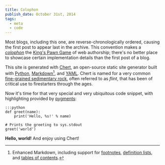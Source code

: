 ```yaml
---
title: Colophon
publish_date: October 31st, 2014
tags:
  - meta
  - code
---
```


Most blogs, including this one, are reverse-chronologically ordered,
causing the first post to appear last in the archive. This convention
makes a *[colophon][colophon]* the [King's Pawn Game][kingspawn] of web
authorship; there's no better place to showcase certain implementation
details than the first post of a blog.

This site is generated with [Chert][chert_github], an open-source
static site generator built with [Python][python],
[Markdown][markdown][^emd], and [YAML][yaml]. Chert is named for a
very common [fine-grained sedimentary rock][chert_rock], often
referred to as *flint*, that has been of critical use to firestarters
through the ages.

Now it's time for that very special and very ubiquitous code snippet,
with highlighting provided by [pygments][pygments]:

    :::python
    def greet(name):
        print('Hello, %s!' % name)

    # Prints the greeting to sys.stdout
    greet('world')


**Hello, world!** And enjoy using Chert!

[^emd]: Enhanced Markdown, including support for
   [footnotes][footnotes], [definition lists][deflists], and [tables of
   contents][tocs].

[colophon]: https://en.wiktionary.org/wiki/colophon
[kingspawn]: https://en.wikipedia.org/wiki/King's_Pawn_Game
[chert_github]: https://github.com/mahmoud/chert
[chert_rock]: https://en.wikipedia.org/wiki/Chert
[python]: http://python.org
[markdown]: https://en.wikipedia.org/wiki/Markdown
[footnotes]: https://pythonhosted.org/Markdown/extensions/footnotes.html#syntax
[deflists]: https://pythonhosted.org/Markdown/extensions/definition_lists.html#syntax
[tocs]: https://pythonhosted.org/Markdown/extensions/toc.html#syntax
[yaml]: https://en.wikipedia.org/wiki/YAML
[pygments]: http://pygments.org/
